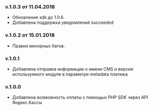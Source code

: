 ### v.1.0.3 от 11.04.2018
* Обновление sdk до 1.0.6.
* Добавлена поддержка уведомлений succeeded

### v.1.0.2 от 15.01.2018
* Правки минорных багов.

### v.1.0.1
* Добавлена отправка информации о имени CMS и версии используемого модуля в параметре metadata платежа

### v.1.0.0
* Добавлена возможность оплаты с помощью PHP SDK через API Яндекс.Кассы

